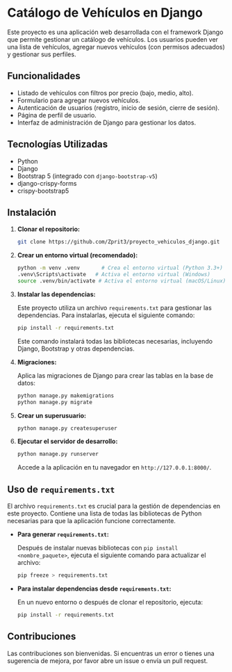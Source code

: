 # Catálogo de Vehículos en Django

Este proyecto es una aplicación web desarrollada con el framework Django que permite gestionar un catálogo de vehículos. Los usuarios pueden ver una lista de vehículos, agregar nuevos vehículos (con permisos adecuados) y gestionar sus perfiles.

## Funcionalidades

*   Listado de vehículos con filtros por precio (bajo, medio, alto).
*   Formulario para agregar nuevos vehículos.
*   Autenticación de usuarios (registro, inicio de sesión, cierre de sesión).
*   Página de perfil de usuario.
*   Interfaz de administración de Django para gestionar los datos.

## Tecnologías Utilizadas

*   Python
*   Django
*   Bootstrap 5 (integrado con `django-bootstrap-v5`)
*   django-crispy-forms
*   crispy-bootstrap5

## Instalación

1.  **Clonar el repositorio:**

    ```bash
    git clone https://github.com/Zprit3/proyecto_vehiculos_django.git
    ```

2.  **Crear un entorno virtual (recomendado):**

    ```bash
    python -m venv .venv       # Crea el entorno virtual (Python 3.3+)
    .venv\Scripts\activate   # Activa el entorno virtual (Windows)
    source .venv/bin/activate # Activa el entorno virtual (macOS/Linux)
    ```

3.  **Instalar las dependencias:**

    Este proyecto utiliza un archivo `requirements.txt` para gestionar las dependencias. Para instalarlas, ejecuta el siguiente comando:

    ```bash
    pip install -r requirements.txt
    ```

    Este comando instalará todas las bibliotecas necesarias, incluyendo Django, Bootstrap y otras dependencias.

4.  **Migraciones:**

    Aplica las migraciones de Django para crear las tablas en la base de datos:

    ```bash
    python manage.py makemigrations
    python manage.py migrate
    ```

5.  **Crear un superusuario:**

    ```bash
    python manage.py createsuperuser
    ```

6.  **Ejecutar el servidor de desarrollo:**

    ```bash
    python manage.py runserver
    ```

    Accede a la aplicación en tu navegador en `http://127.0.0.1:8000/`.

## Uso de `requirements.txt`

El archivo `requirements.txt` es crucial para la gestión de dependencias en este proyecto. Contiene una lista de todas las bibliotecas de Python necesarias para que la aplicación funcione correctamente.

*   **Para generar `requirements.txt`:**

    Después de instalar nuevas bibliotecas con `pip install <nombre_paquete>`, ejecuta el siguiente comando para actualizar el archivo:

    ```bash
    pip freeze > requirements.txt
    ```

*   **Para instalar dependencias desde `requirements.txt`:**

    En un nuevo entorno o después de clonar el repositorio, ejecuta:

    ```bash
    pip install -r requirements.txt
    ```

## Contribuciones

Las contribuciones son bienvenidas. Si encuentras un error o tienes una sugerencia de mejora, por favor abre un issue o envía un pull request.
